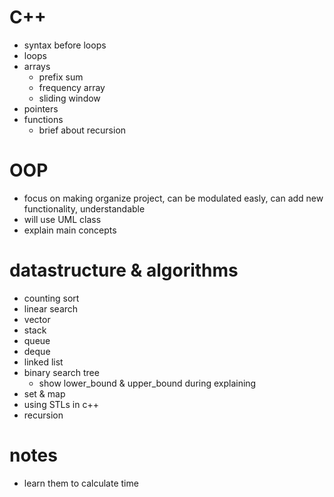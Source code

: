 # C++
- syntax before loops
- loops
- arrays
  - prefix sum
  - frequency array 
  - sliding window
- pointers
- functions
  - brief about recursion

# OOP
- focus on making organize project, can be modulated easly, can add new functionality, understandable
- will use UML class
- explain main concepts

# datastructure & algorithms
- counting sort
- linear search
- vector
- stack
- queue
- deque
- linked list
- binary search tree
  - show lower_bound & upper_bound during explaining
- set & map
- using STLs in c++
- recursion 

# notes
- learn them to calculate time 
